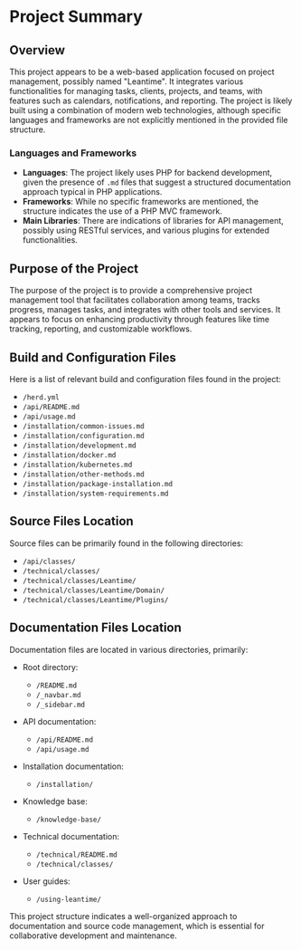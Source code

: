 # Project Summary

## Overview
This project appears to be a web-based application focused on project management, possibly named "Leantime". It integrates various functionalities for managing tasks, clients, projects, and teams, with features such as calendars, notifications, and reporting. The project is likely built using a combination of modern web technologies, although specific languages and frameworks are not explicitly mentioned in the provided file structure.

### Languages and Frameworks
- **Languages**: The project likely uses PHP for backend development, given the presence of `.md` files that suggest a structured documentation approach typical in PHP applications.
- **Frameworks**: While no specific frameworks are mentioned, the structure indicates the use of a PHP MVC framework.
- **Main Libraries**: There are indications of libraries for API management, possibly using RESTful services, and various plugins for extended functionalities.

## Purpose of the Project
The purpose of the project is to provide a comprehensive project management tool that facilitates collaboration among teams, tracks progress, manages tasks, and integrates with other tools and services. It appears to focus on enhancing productivity through features like time tracking, reporting, and customizable workflows.

## Build and Configuration Files
Here is a list of relevant build and configuration files found in the project:

- `/herd.yml`
- `/api/README.md`
- `/api/usage.md`
- `/installation/common-issues.md`
- `/installation/configuration.md`
- `/installation/development.md`
- `/installation/docker.md`
- `/installation/kubernetes.md`
- `/installation/other-methods.md`
- `/installation/package-installation.md`
- `/installation/system-requirements.md`

## Source Files Location
Source files can be primarily found in the following directories:

- `/api/classes/`
- `/technical/classes/`
- `/technical/classes/Leantime/`
- `/technical/classes/Leantime/Domain/`
- `/technical/classes/Leantime/Plugins/`

## Documentation Files Location
Documentation files are located in various directories, primarily:

- Root directory:
  - `/README.md`
  - `/_navbar.md`
  - `/_sidebar.md`
  
- API documentation:
  - `/api/README.md`
  - `/api/usage.md`
  
- Installation documentation:
  - `/installation/`
  
- Knowledge base:
  - `/knowledge-base/`
  
- Technical documentation:
  - `/technical/README.md`
  - `/technical/classes/`

- User guides:
  - `/using-leantime/` 

This project structure indicates a well-organized approach to documentation and source code management, which is essential for collaborative development and maintenance.